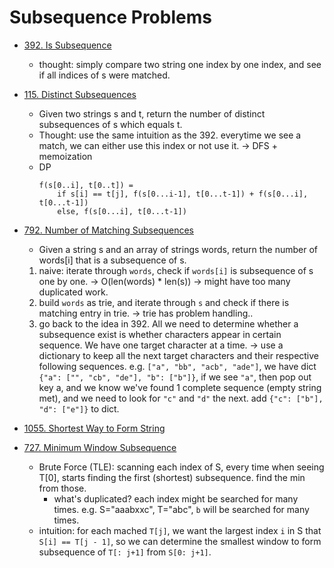 # Subsequence Problems

- [392. Is Subsequence](https://leetcode.com/problems/is-subsequence/)
    - thought: simply compare two string one index by one index, and see if all indices of s were matched.

- [115. Distinct Subsequences](https://leetcode.com/problems/distinct-subsequences/)
    - Given two strings s and t, return the number of distinct subsequences of s which equals t.
    - Thought: use the same intuition as the 392. everytime we see a match, we can either use this index or not use it. -> DFS + memoization
    - DP
        ```
        f(s[0..i], t[0..t]) =
            if s[i] == t[j], f(s[0...i-1], t[0...t-1]) + f(s[0...i], t[0...t-1])
            else, f(s[0...i], t[0...t-1])
        ```

- [792. Number of Matching Subsequences](https://leetcode.com/problems/number-of-matching-subsequences/)
    - Given a string s and an array of strings words, return the number of words[i] that is a subsequence of s.
    1. naive: iterate through `words`, check if `words[i]` is subsequence of s one by one. -> O(len(words) * len(s)) -> might have too many duplicated work.
    2. build `words` as trie, and iterate through `s` and check if there is matching entry in trie. -> trie has problem handling..
    3. go back to the idea in 392. All we need to determine whether a subsequence exist is whether characters appear in certain sequence. We have one target character at a time. -> use a dictionary to keep all the next target characters and their respective following sequences. e.g. `["a", "bb", "acb", "ade"]`, we have dict `{"a": ["", "cb", "de"], "b": ["b"]}`, if we see `"a"`, then pop out key a, and we know we've found 1 complete sequence (empty string met), and we need to look for `"c"` and `"d"` the next. add `{"c": ["b"], "d": ["e"]}` to dict.

- [1055. Shortest Way to Form String](https://leetcode.com/problems/shortest-way-to-form-string/)

- [727. Minimum Window Subsequence](https://leetcode.com/problems/minimum-window-subsequence/)
    - Brute Force (TLE): scanning each index of S, every time when seeing T[0], starts finding the first (shortest) subsequence. find the min from those.
        - what's duplicated? each index might be searched for many times. e.g. S="aaabxxc", T="abc", `b` will be searched for many times.
    - intuition: for each mached `T[j]`, we want the largest index `i` in S that `S[i] == T[j - 1]`, so we can determine the smallest window to form subsequence of `T[: j+1]` from `S[0: j+1]`.